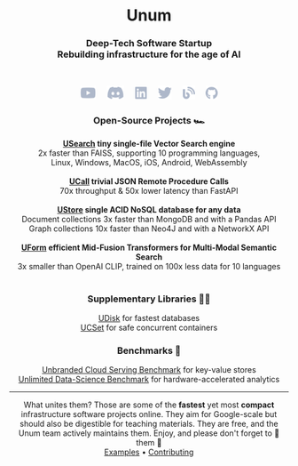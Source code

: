 <h1 align="center">Unum</h1>
<h3 align="center">
Deep-Tech Software Startup<br/>
Rebuilding infrastructure for the age of AI
</h3>
<br/>

<p align="center">
<a href="https://www.youtube.com/watch?v=ybWeUf_hC7o"><img height="25" src="https://github.com/unum-cloud/.github/raw/main/assets/youtube.svg" alt="Youtube"></a>
&nbsp;&nbsp;&nbsp;
<a href="https://discord.gg/4mxGrenbNt"><img height="25" src="https://github.com/unum-cloud/.github/raw/main/assets/discord.svg" alt="Discord"></a>
&nbsp;&nbsp;&nbsp;
<a href="https://www.linkedin.com/company/unum-cloud/"><img height="25" src="https://github.com/unum-cloud/.github/raw/main/assets/linkedin.svg" alt="LinkedIn"></a>
&nbsp;&nbsp;&nbsp;
<a href="https://twitter.com/unum_cloud"><img height="25" src="https://github.com/unum-cloud/.github/raw/main/assets/twitter.svg" alt="Twitter"></a>
&nbsp;&nbsp;&nbsp;
<a href="https://unum.cloud/blog"><img height="25" src="https://github.com/unum-cloud/.github/raw/main/assets/blog.svg" alt="Blog"></a>
&nbsp;&nbsp;&nbsp;
<a href="https://github.com/unum-cloud/ukv"><img height="25" src="https://github.com/unum-cloud/.github/raw/main/assets/github.svg" alt="GitHub"></a>
</p>

<h3 align="center">Open-Source Projects 🏎️</h3>

<p align="center">
<b><a href="https://github.com/unum-cloud/usearch">USearch</a> tiny single-file Vector Search engine</b><br/>
2x faster than FAISS, supporting 10 programming languages,<br/>
Linux, Windows, MacOS, iOS, Android, WebAssembly<br/>
<br/>
<b><a href="https://github.com/unum-cloud/ucall">UCall</a> trivial JSON Remote Procedure Calls</b><br/>
70x throughput & 50x lower latency than FastAPI<br/>
<br/>
<b><a href="https://github.com/unum-cloud/ustore">UStore</a> single ACID NoSQL database for any data</b><br/>
Document collections 3x faster than MongoDB and with a Pandas API<br/>
Graph collections 10x faster than Neo4J and with a NetworkX API<br/>
<br/>
<b><a href="https://github.com/unum-cloud/uform">UForm</a> efficient Mid-Fusion Transformers for Multi-Modal Semantic Search</b><br/>
3x smaller than OpenAI CLIP, trained on 100x less data for 10 languages<br/>
<br/>
</p>

<h3 align="center">Supplementary Libraries 👩‍💻</h3>

<p align="center">
<a href="https://github.com/unum-cloud/udisk">UDisk</a> for fastest databases<br/>
<a href="https://github.com/unum-cloud/ucset">UCSet</a> for safe concurrent containers<br/>
</p>

<h3 align="center">Benchmarks 🍿</h3>

<p align="center">
<a href="https://github.com/unum-cloud/ucsb">Unbranded Cloud Serving Benchmark</a> for key-value stores<br/>
<a href="https://github.com/unum-cloud/udsb">Unlimited Data-Science Benchmark</a> for hardware-accelerated analytics<br/>
</p>


<hr>
<div align="center">
What unites them?
Those are some of the <b>fastest</b> yet most <b>compact</b> infrastructure software projects online.
They aim for Google-scale but should also be digestible for teaching materials.
They are free, and the Unum team actively maintains them.
Enjoy, and please don't forget to 🌟 them 🤗
</div>
<div align="center">
<a href="https://github.com/unum-cloud/examples">Examples</a>
•
<a href="https://github.com/unum-cloud/awesome/blob/main/Workflow.md">Contributing</a>
</div>
